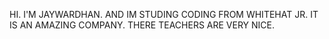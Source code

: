 HI.
I'M JAYWARDHAN.
AND IM STUDING CODING FROM WHITEHAT JR.
IT IS AN AMAZING COMPANY.
THERE TEACHERS ARE VERY NICE.
